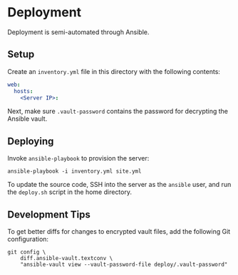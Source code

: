 # Deployment

Deployment is semi-automated through Ansible.

## Setup

Create an `inventory.yml` file in this directory with the following contents:
```yaml
web:
  hosts:
    <Server IP>:
```

Next, make sure `.vault-password` contains the password for decrypting the
Ansible vault.

## Deploying

Invoke `ansible-playbook` to provision the server:
```shell
ansible-playbook -i inventory.yml site.yml
```

To update the source code, SSH into the server as the `ansible` user, and run
the `deploy.sh` script in the home directory.

## Development Tips

To get better diffs for changes to encrypted vault files, add the following
Git configuration:
```shell
git config \
    diff.ansible-vault.textconv \
    "ansible-vault view --vault-password-file deploy/.vault-password"
```
